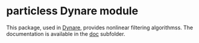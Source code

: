 # particless Dynare module

This package, used in [Dynare](http://www.dynare.org), provides
nonlinear filtering algorithmss. The documentation is available in the
[doc](https://github.com/DynareTeam/particles/tree/master/doc)
subfolder.